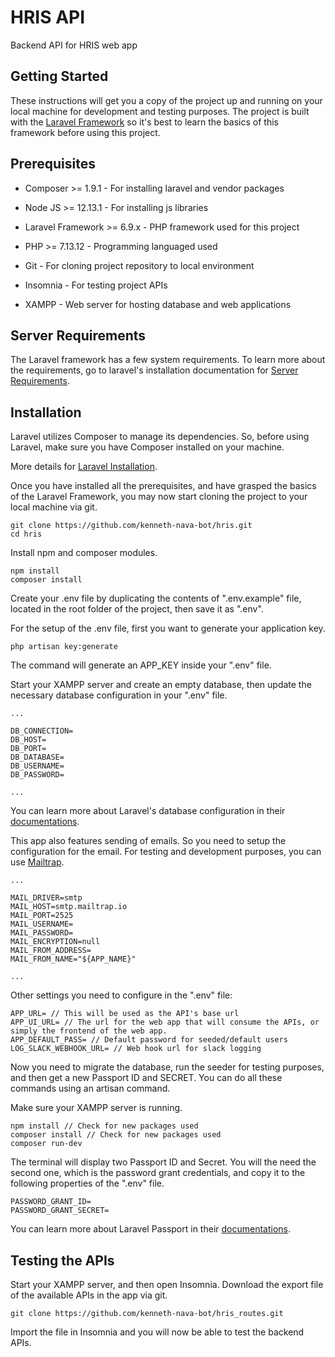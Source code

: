# HRIS API

Backend API for HRIS web app

## Getting Started

These instructions will get you a copy of the project up and running on your local machine for development and testing purposes. The project is built with the [Laravel Framework](https://laravel.com/docs/6.x/) so it's best to learn the basics of this framework before using this project.

## Prerequisites
* Composer >= 1.9.1  - For installing laravel and vendor packages

* Node JS >= 12.13.1 - For installing js libraries

* Laravel Framework >= 6.9.x  - PHP framework used for this project

* PHP >= 7.13.12 - Programming languaged used

* Git - For cloning project repository to local environment

* Insomnia - For testing project APIs

* XAMPP - Web server for hosting database and web applications

## Server Requirements
The Laravel framework has a few system requirements. To learn more about the requirements, go to laravel's installation documentation for [Server Requirements](https://laravel.com/docs/6.x/installation#server-requirements).

## Installation
Laravel utilizes Composer to manage its dependencies. So, before using Laravel, make sure you have Composer installed on your machine.

More details for [Laravel Installation](https://laravel.com/docs/6.x/installation#installing-laravel).

Once you have installed all the prerequisites, and have grasped the basics of the Laravel Framework, you may now start cloning the project to your local machine via git.

```
git clone https://github.com/kenneth-nava-bot/hris.git
cd hris
```

Install npm and composer modules.

```
npm install
composer install
```

Create your .env file by duplicating the contents of ".env.example" file, located in the root folder of the project, then save it as ".env".

For the setup of the .env file, first you want to generate your application key.
```
php artisan key:generate
```
The command will generate an APP_KEY inside your ".env" file.

Start your XAMPP server and create an empty database, then update the necessary database configuration in your ".env" file.

```
...

DB_CONNECTION=
DB_HOST=
DB_PORT=
DB_DATABASE=
DB_USERNAME=
DB_PASSWORD=

...
```

You can learn more about Laravel's database configuration in their [documentations](https://laravel.com/docs/6.x/database).

This app also features sending of emails. So you need to setup the configuration for the email. For testing and development purposes, you can use [Mailtrap](https://mailtrap.io/).

```
...

MAIL_DRIVER=smtp
MAIL_HOST=smtp.mailtrap.io
MAIL_PORT=2525
MAIL_USERNAME=
MAIL_PASSWORD=
MAIL_ENCRYPTION=null
MAIL_FROM_ADDRESS=
MAIL_FROM_NAME="${APP_NAME}"

...
```

Other settings you need to configure in the ".env" file:

```
APP_URL= // This will be used as the API's base url
APP_UI_URL= // The url for the web app that will consume the APIs, or simply the frontend of the web app.
APP_DEFAULT_PASS= // Default password for seeded/default users
LOG_SLACK_WEBHOOK_URL= // Web hook url for slack logging
```

Now you need to migrate the database, run the seeder for testing purposes, and then get a new Passport ID and SECRET. You can do all these commands using an artisan command.

Make sure your XAMPP server is running.

```
npm install // Check for new packages used
composer install // Check for new packages used
composer run-dev
```

The terminal will display two Passport ID and Secret. You will the need the second one, which is the password grant credentials, and copy it to the following properties of the ".env" file.

```
PASSWORD_GRANT_ID=
PASSWORD_GRANT_SECRET=
```

You can learn more about Laravel Passport in their [documentations](https://laravel.com/docs/6.x/passport).

## Testing the APIs
Start your XAMPP server, and then open Insomnia. Download the export file of the available APIs in the app via git.

```
git clone https://github.com/kenneth-nava-bot/hris_routes.git
```

Import the file in Insomnia and you will now be able to test the backend APIs.
